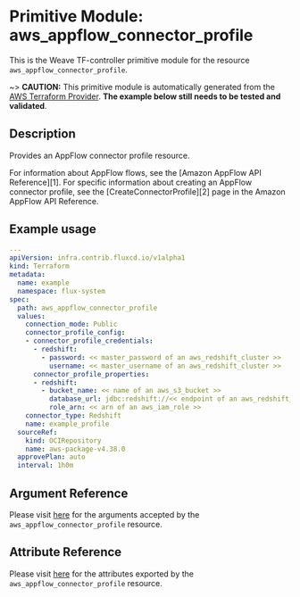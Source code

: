 
# Primitive Module: aws_appflow_connector_profile

This is the Weave TF-controller primitive module for the resource `aws_appflow_connector_profile`.

~> **CAUTION:** This primitive module is automatically generated from the [AWS Terraform Provider](https://registry.terraform.io/providers/hashicorp/aws/latest/docs/resources/appflow_connector_profile). **The example below still needs to be tested and validated**.

## Description

Provides an AppFlow connector profile resource.

For information about AppFlow flows, see the [Amazon AppFlow API Reference][1].
For specific information about creating an AppFlow connector profile, see the
[CreateConnectorProfile][2] page in the Amazon AppFlow API Reference.

## Example usage

```yaml
---
apiVersion: infra.contrib.fluxcd.io/v1alpha1
kind: Terraform
metadata:
  name: example
  namespace: flux-system
spec:
  path: aws_appflow_connector_profile
  values:
    connection_mode: Public
    connector_profile_config:
    - connector_profile_credentials:
      - redshift:
        - password: << master_password of an aws_redshift_cluster >>
          username: << master_username of an aws_redshift_cluster >>
      connector_profile_properties:
      - redshift:
        - bucket_name: << name of an aws_s3_bucket >>
          database_url: jdbc:redshift://<< endpoint of an aws_redshift_cluster >>/<< database_name of an aws_redshift_cluster >>
          role_arn: << arn of an aws_iam_role >>
    connector_type: Redshift
    name: example_profile
  sourceRef:
    kind: OCIRepository
    name: aws-package-v4.38.0
  approvePlan: auto
  interval: 1h0m
```

## Argument Reference

Please visit [here](https://registry.terraform.io/providers/hashicorp/aws/latest/docs/resources/appflow_connector_profile#argument-reference) for the arguments accepted by the `aws_appflow_connector_profile` resource.

## Attribute Reference

Please visit [here](https://registry.terraform.io/providers/hashicorp/aws/latest/docs/resources/appflow_connector_profile#attributes-reference) for the attributes exported by the `aws_appflow_connector_profile` resource.
